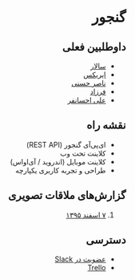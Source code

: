 <div dir="rtl">

# گنجور

## داوطلبین فعلی

+ [سالار](https://twitter.com/sallar)
+ [ایریکس](https://twitter.com/iiriix_)
+ [ناصر حسنی](https://twitter.com/snhasani)
+ [فرزاد](https://twitter.com/euwars)
+ [علی احسانفر](https://twitter.com/ehsaniaa)

## نقشه راه

+ ای‌پی‌آی گنجور (REST API)
+ کلاینت تحت وب
+ کلاینت موبایل (اندروید / آی‌اواس)
+ طراحی و تجربه کاربری یکپارچه

## گزارش‌های ملاقات تصویری

1. [۷ اسفند ۱۳۹۵](https://github.com/ganjoor/roadmap/wiki/Feb-25th-2017)

## دسترسی

+ [عضویت در Slack](https://ganjoor.now.sh/)
+ [Trello](https://trello.com/b/7FdzLNkm/ganjoor-2-0)
